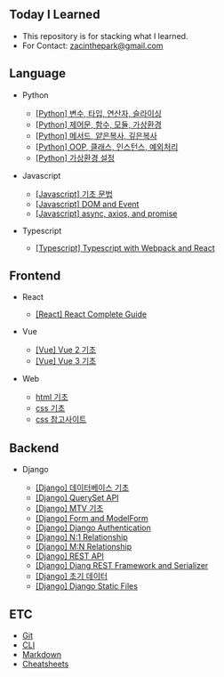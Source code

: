 ## Today I Learned

- This repository is for stacking what I learned.
- For Contact: zacinthepark@gmail.com

## Language

- Python

    - [[Python] 변수, 타입, 연산자, 슬라이싱](./python/%EB%B3%80%EC%88%98-%ED%83%80%EC%9E%85-%EC%97%B0%EC%82%B0%EC%9E%90-%EC%8A%AC%EB%9D%BC%EC%9D%B4%EC%8B%B1.md)
    - [[Python] 제어문, 함수, 모듈, 가상환경](./python/%EC%A0%9C%EC%96%B4%EB%AC%B8-%ED%95%A8%EC%88%98-%EB%AA%A8%EB%93%88-%EA%B0%80%EC%83%81%ED%99%98%EA%B2%BD.md)
    - [[Python] 메서드, 얕은복사, 깊은복사](./python/%EB%A9%94%EC%84%9C%EB%93%9C-%EC%96%95%EC%9D%80%EB%B3%B5%EC%82%AC-%EA%B9%8A%EC%9D%80%EB%B3%B5%EC%82%AC.md)
    - [[Python] OOP, 클래스, 인스턴스, 예외처리](./python/OOP-%ED%81%B4%EB%9E%98%EC%8A%A4-%EC%9D%B8%EC%8A%A4%ED%84%B4%EC%8A%A4-%EC%98%88%EC%99%B8%EC%B2%98%EB%A6%AC.md)
    - [[Python] 가상환경 설정](./python/%EA%B0%80%EC%83%81%ED%99%98%EA%B2%BD%20%EC%84%A4%EC%A0%95.md)

- Javascript

    - [[Javascript] 기초 문법](./javascript/basics.md)
    - [[Javascript] DOM and Event](./javascript/dom-event.md)
    - [[Javascript] async, axios, and promise](./javascript/async-axios-promise.md)

- Typescript

    - [[Typescript] Typescript with Webpack and React](./typescript/README.md)

## Frontend

- React

    - [[React] React Complete Guide](./react/react-guide/README.md)

- Vue

    - [[Vue] Vue 2 기초](./vue/vue2/README.md)
    - [[Vue] Vue 3 기초](./vue/vue3/README.md)

- Web

    - [html 기초](./web/html%20%EA%B8%B0%EC%B4%88.md)
    - [css 기초](./web/css%20%EA%B8%B0%EC%B4%88.md)
    - [css 참고사이트](./web/%EC%B0%B8%EA%B3%A0%EC%82%AC%EC%9D%B4%ED%8A%B8.md)

## Backend

- Django

    - [[Django] 데이터베이스 기초](./django/%EB%8D%B0%EC%9D%B4%ED%84%B0%EB%B2%A0%EC%9D%B4%EC%8A%A4%20%EA%B8%B0%EC%B4%88.md)
    - [[Django] QuerySet API](./django/queryset-api.md)
    - [[Django] MTV 기초](./django/MTV%20%EA%B8%B0%EC%B4%88.md)
    - [[Django] Form and ModelForm](./django/form-and-modelform.md)
    - [[Django] Django Authentication](./django/django-authentication.md)
    - [[Django] N:1 Relationship](./django/n-1-relationship.md)
    - [[Django] M:N Relationship](./django/m-n-relationship.md)
    - [[Django] REST API](./django/REST%20API.md)
    - [[Django] Djang REST Framework and Serializer](./django/DRF.md)
    - [[Django] 초기 데이터](./django/%EC%B4%88%EA%B8%B0%20%EB%8D%B0%EC%9D%B4%ED%84%B0.md)
    - [[Django] Django Static Files](./django/django-static-files.md)

## ETC

- [Git](./git/README.md)
- [CLI](./cli//README.md)
- [Markdown](./markdown//README.md)
- [Cheatsheets](./cheatsheets//README.md)
